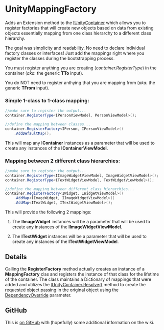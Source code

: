 UnityMappingFactory
====================

Adds an Extension method to the [IUnityContainer](http://msdn.microsoft.com/en-us/library/microsoft.practices.unity.iunitycontainer.aspx) which allows you to register factories that will create new objects based on data from existing objects essentially mapping from one class hierarchy to a different class hierarchy.

The goal was simplicity and readability. No need to declare individual factory classes or interfaces! Just add the mappings right where you register the classes during the bootstrapping process.

You must register anything you are creating (_container.RegisterType_) in the container (_aka._ the generic **TTo** input). 

You do NOT need to register anthying that you are mapping from (_aka._ the generic **TFrom** input).

### Simple 1-class to 1-class mapping:

```csharp 
//make sure to register the output...
container.RegisterType<IPersonViewModel, PersonViewModel>();

//define the mapping between classes...
container.RegisterFactory<IPerson, IPersonViewModel>()
	.AddDefaultMap();
```

This will map any **IContainer** instances as a parameter that will be used to create any instances of the **IContainerViewModel**.

### Mapping between 2 different class hierarchies:

```csharp
//make sure to register the output...
container.RegisterType<IImageWidgetViewModel, ImageWidgetViewModel>();
container.RegisterType<ITextWidgetViewModel, TextWidgetViewModel>();

//define the mapping between different class hierarchies...
container.RegisterFactory<IWidget, IWidgetViewModel>()
	.AddMap<IImageWidget, IImageWidgetViewModel>()
	.AddMap<ITextWidget, ITextWidgetViewModel>();
```
This will provide the following 2 mappings:

1. The **IImageWidget** instances will be a parameter that will be used to create any instances of the **IImageWidgetViewModel**.

2. The **ITextWidget** instances will be a parameter that will be used to create any instances of the **ITextWidgetViewModel**.


## Details

Calling the **RegisterFactory** method actually creates an instance of a **MappingFactory** clas and registers the instance of that class for the lifetime of the container. The class maintains a Dictionary of mappings that were added and utilizes the [IUnityContainer.Resolve()](http://msdn.microsoft.com/en-us/library/ff660794.aspx) method to create the requested object passing in the original object using the [DependencyOverride](http://msdn.microsoft.com/en-us/library/ff660920.aspx) parameter.

## GitHub

This is [on GitHub](https://github.com/jigamiller/unity-mappingfactory) with (hopefully) some additional information on the wiki.
